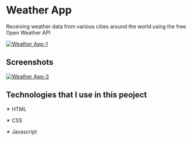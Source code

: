 # Weather App  

Receiving weather data from various cities around the world using the free Open Weather API

[![Weather App-1](https://i.im.ge/2023/05/21/hXiEnW.Weather-App-1.png)](https://im.ge/i/hXiEnW)
## Screenshots


[![Weather App-3](https://i.im.ge/2023/05/21/hXiOIy.Weather-App-3.png)](https://im.ge/i/hXiOIy)


## Technologies that I use in this peoject

✴ HTML

✴ CSS

✴ Javascript
